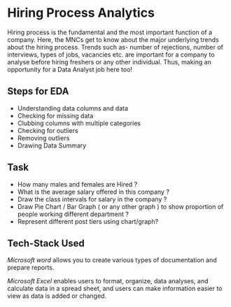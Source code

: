 
# Hiring Process Analytics

Hiring process is the fundamental and the most important function of a company. Here, the MNCs get to know about the major underlying trends about the hiring process. Trends such as- number of rejections, number of interviews, types of jobs, vacancies etc. are important for a company to analyse before hiring freshers or any other individual. Thus, making an opportunity for a Data Analyst job here too!

## Steps for EDA

* Understanding data columns and data
* Checking for missing data
* Clubbing columns with multiple categories
* Checking for outliers
* Removing outliers
* Drawing Data Summary

## Task

* How many males and females are Hired ?
* What is the average salary offered in this company ?
* Draw the class intervals for salary in the company ?
* Draw Pie Chart / Bar Graph ( or any other graph ) to show proportion of people working different department ?
* Represent different post tiers using chart/graph?


## Tech-Stack Used

*Microsoft word* allows you to create various types of documentation and prepare reports. 

*Microsoft Excel* enables users to format, organize, data analyses, and calculate data in a spread sheet, and users can make information easier to view as data is added or changed. 
